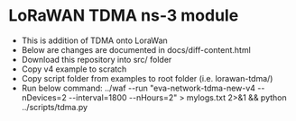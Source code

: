 # LoRaWAN TDMA ns-3 module #

- This is addition of TDMA onto LoraWan
- Below are changes are documented in docs/diff-content.html
- Download this repository into src/ folder
- Copy v4 example to scratch
- Copy script folder from examples to root folder (i.e. lorawan-tdma/)
- Run below command: ../waf --run "eva-network-tdma-new-v4 --nDevices=2 --interval=1800 --nHours=2" > mylogs.txt 2>&1 && python ../scripts/tdma.py